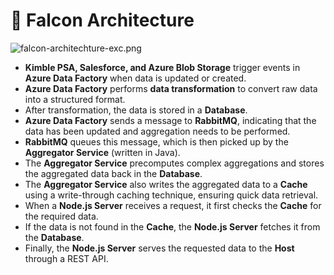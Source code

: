 # 🚀 Falcon Architecture


![falcon-architechture-exc.png](https://prod-files-secure.s3.us-west-2.amazonaws.com/2218d451-9074-449a-9e14-4ae157871206/1c5c9930-f6f6-4a85-9a15-81a64569ec14/falcon-architechture-exc.png?X-Amz-Algorithm=AWS4-HMAC-SHA256&X-Amz-Content-Sha256=UNSIGNED-PAYLOAD&X-Amz-Credential=ASIAZI2LB4665LV25ACO%2F20250228%2Fus-west-2%2Fs3%2Faws4_request&X-Amz-Date=20250228T005317Z&X-Amz-Expires=3600&X-Amz-Security-Token=IQoJb3JpZ2luX2VjEEgaCXVzLXdlc3QtMiJHMEUCIQCRWAeV6pQXwMUy4ON92YLgbYTNuhxabh8AJumQ6TtQrwIgVrioMtSqcN3bGMH8SyOGA3JS053yXx4ZCdNO9Q6vDlUqiAQIgf%2F%2F%2F%2F%2F%2F%2F%2F%2F%2FARAAGgw2Mzc0MjMxODM4MDUiDCs4G1GT3PFViTDDzyrcA2xNDKFGq70Xo5SQNzP%2FrMOio5J2Gt8EbRE832Kzv7ugVuMHDSh6l1BzC5okSZrmSrggPPQ9kmAA4LfCrPQQVgDLvO49xUmSyGnLcW3BcUlTlZl1z8e54GTRkEzm9rvE1dLjzF%2BAOMKaeXgvyJIXXV8uH3HvyOK47rHvic1Phi08%2FdVF0iTA%2BVbaDEG71CXHnyg3OGJv5A2rBtJW3oL7UVEN%2BuDLteMecHG1%2FMOtgSDHB1NaKwZnhhjcQf5iD7%2FX97oicM4Y9eRqEwDHiMTPsD2aF8mzaLQ%2B3FybHvFp8t7057%2B27TLNbYfR4KNiM%2F5LiUR4j8nYPoHyB1lo8Zs92LpildIDzKm3UQz1D3cG7XDS3EFdgeGQmch6H74FWgTglBJrYWL9ybnGG%2B5EezM%2FueYLpytgmktgJF4rKaxU0oANwJjmw22e5WANFgEdlGwBccRW3bjUP9rv51jEey%2FFJqMppVzIXT3HHJK2hM6VxegRD2MQiodyD%2FkJDYbFp3D7VW0QDR9sg60cnNCKaWcB8maJZP1o%2BiFYquuJw1fudGUvKk2gfIQ1RyxxX8F5yJEJ4%2BwNjKQonn1MedrE%2FEzXFdW66NzD7G9hGgFoUIFNHOugNh1LDP2ELBJBa2bgMKv1g74GOqUBQclArVJzwBFV1VUZud3lbQATJ6oD7Eze%2BVwsL2304rgtz4yQTl0Ttk%2BfMZ9djRKRn6ZXJEEeM8eKL2ULTR%2Bj4VaqBmtU1aHc8p75mIQthCFnhL2lG3V8pWI0b%2F1koP9qzzCYWBi8oWE284E46zZ9DdcuTopuMubOzNRD3v%2Bb6wWrP%2FsV0w6oSJAdCGx%2FkgbNDPNqtoqMm0gfmJlzfnz4VBzoUrDD&X-Amz-Signature=c11a67aa0de5983f4c6e5542384b3a524fccf7e787909e2030a6877591d2b1a3&X-Amz-SignedHeaders=host&x-id=GetObject)

- **Kimble PSA, Salesforce, and Azure Blob Storage** trigger events in **Azure Data Factory** when data is updated or created.
- **Azure Data Factory** performs **data transformation** to convert raw data into a structured format.
- After transformation, the data is stored in a **Database**.
- **Azure Data Factory** sends a message to **RabbitMQ**, indicating that the data has been updated and aggregation needs to be performed.
- **RabbitMQ** queues this message, which is then picked up by the **Aggregator Service** (written in Java).
- The **Aggregator Service** precomputes complex aggregations and stores the aggregated data back in the **Database**.
- The **Aggregator Service** also writes the aggregated data to a **Cache** using a write-through caching technique, ensuring quick data retrieval.
- When a **Node.js Server** receives a request, it first checks the **Cache** for the required data.
- If the data is not found in the **Cache**, the **Node.js Server** fetches it from the **Database**.
- Finally, the **Node.js Server** serves the requested data to the **Host** through a REST API.
